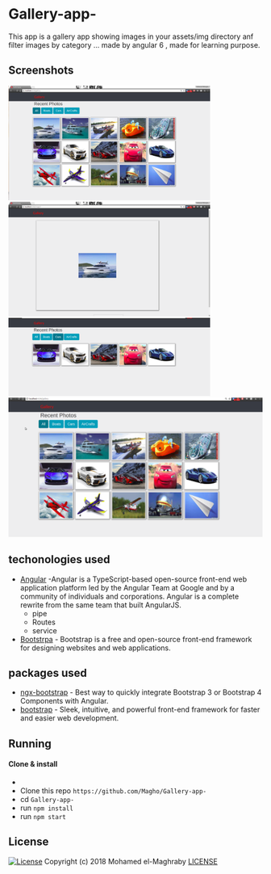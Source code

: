 # Gallery-app-
This app is a gallery app showing images in your assets/img directory anf filter images by category ... made by angular 6 , made for learning purpose.

## Screenshots

<img src="https://github.com/Magho/Gallery-app-/blob/master/images/1.png" width="400"> <img src="https://github.com/Magho/Gallery-app-/blob/master/images/2.png" width="400"> <img src="https://github.com/Magho/Gallery-app-/blob/master/images/3.png" width="400"> ![Alt Text](https://github.com/Magho/Gallery-app-/blob/master/images/Peek%202018-09-02%2021-02.gif)


## techonologies used

* [Angular](https://angular.io/) -Angular is a TypeScript-based open-source front-end web application platform led by the Angular Team at Google and by a community of individuals and corporations. Angular is a complete rewrite from the same team that built AngularJS.
  * pipe 
  * Routes
  * service
* [Bootstrpa](https://getbootstrap.com/) - Bootstrap is a free and open-source front-end framework for designing websites and web applications.

## packages used

* [ngx-bootstrap](https://www.npmjs.com/package/ngx-bootstrap) - Best way to quickly integrate Bootstrap 3 or Bootstrap 4 Components with Angular.
* [bootstrap](https://www.npmjs.com/package/bootstrap) - Sleek, intuitive, and powerful front-end framework for faster and easier web development. 

## Running

#### Clone & install
* 
* Clone this repo `https://github.com/Magho/Gallery-app-`
* cd `Gallery-app-`
* run `npm install`
* run `npm start`


## License 
[![License](http://img.shields.io/:license-mit-blue.svg?style=flat-square)](http://badges.mit-license.org)
Copyright (c) 2018 Mohamed el-Maghraby
[LICENSE](https://github.com/Magho/Gallery-app-/blob/master/LICENSE)


